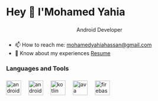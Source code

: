 <h1 align="left">Hey 👋 I'Mohamed Yahia</h1>

###

<p align="center">Android Developer</h3>

###

- 📫 How to reach me: mohamedyahiahassan@gmail.com
- 📄 Know about my experiences [Resume](https://drive.google.com/file/d/1Un8bw_tWg21TkPwibZ2MsHaBy1vvPRBi/view?usp=sharing)


<h3 align="left">Languages and Tools</h3>

###

<div align="left">
  <img src="https://cdn.simpleicons.org/android/3DDC84" height="40" alt="android logo"  />
  <img width="12" />
  <img src="https://skillicons.dev/icons?i=androidstudio" height="40" alt="androidstudio logo"  />
  <img width="12" />
  <img src="https://skillicons.dev/icons?i=kotlin" height="40" alt="kotlin logo"  />
  <img width="12" />
  <img src="https://skillicons.dev/icons?i=java" height="40" alt="java logo"  />
  <img width="12" />
  <img src="https://skillicons.dev/icons?i=firebase" height="40" alt="firebase logo"  />
</div>

###
